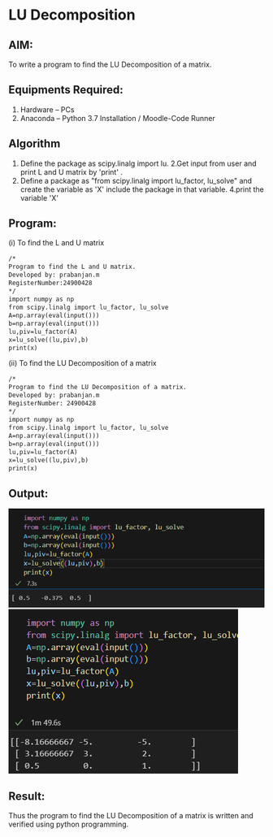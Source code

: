 # LU Decomposition 

## AIM:
To write a program to find the LU Decomposition of a matrix.

## Equipments Required:
1. Hardware – PCs
2. Anaconda – Python 3.7 Installation / Moodle-Code Runner

## Algorithm
1. Define the package as scipy.linalg import lu.
2.Get input from user and print L and U matrix by 'print' .
3. Define a package as "from scipy.linalg import lu_factor, lu_solve" and create the variable as 'X' include the package in that variable.
4.print the variable 'X'

## Program:
(i) To find the L and U matrix
```
/*
Program to find the L and U matrix.
Developed by: prabanjan.m
RegisterNumber:24900428 
*/
import numpy as np
from scipy.linalg import lu_factor, lu_solve
A=np.array(eval(input()))
b=np.array(eval(input()))
lu,piv=lu_factor(A)
x=lu_solve((lu,piv),b)
print(x)
```
(ii) To find the LU Decomposition of a matrix
```
/*
Program to find the LU Decomposition of a matrix.
Developed by: prabanjan.m
RegisterNumber: 24900428
*/
import numpy as np
from scipy.linalg import lu_factor, lu_solve
A=np.array(eval(input()))
b=np.array(eval(input()))
lu,piv=lu_factor(A)
x=lu_solve((lu,piv),b)
print(x)
```

## Output:
![alt text](<Screenshot 2024-12-07 135604.png>)
![alt text](<Screenshot 2024-12-07 134332.png>)
## Result:
Thus the program to find the LU Decomposition of a matrix is written and verified using python programming.


